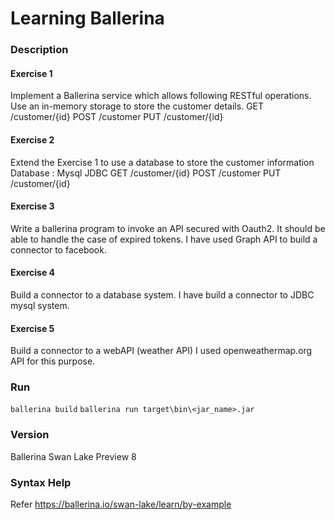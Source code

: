 # Learning Ballerina
### Description
#### Exercise 1
Implement a Ballerina service which allows following RESTful operations. Use an in-memory storage to store the customer details.
GET /customer/{id}
POST /customer
PUT /customer/{id}

#### Exercise 2
Extend the Exercise 1 to use a database to store the customer information
Database : Mysql JDBC
GET /customer/{id}
POST /customer
PUT /customer/{id}

#### Exercise 3
Write a ballerina program to invoke an API secured with Oauth2. It should be able to handle the case of expired tokens.
I have used Graph API to build a connector to facebook.

#### Exercise 4
Build a connector to a database system.
I have build a connector to JDBC mysql system.

#### Exercise 5
Build a connector to a webAPI (weather API)
I used openweathermap.org API for this purpose.

### Run
`ballerina build`
`ballerina run target\bin\<jar_name>.jar`

### Version
Ballerina Swan Lake Preview 8

### Syntax Help
Refer https://ballerina.io/swan-lake/learn/by-example

